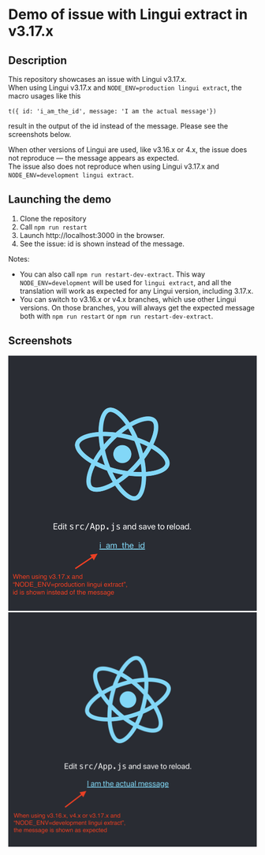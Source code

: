 # Demo of issue with Lingui extract in v3.17.x

## Description
This repository showcases an issue with Lingui v3.17.x.  
When using Lingui v3.17.x and `NODE_ENV=production lingui extract`, the macro usages like this 
```
t({ id: 'i_am_the_id', message: 'I am the actual message'})
```
result in the output of the id instead of the message. Please see the screenshots below.

When other versions of Lingui are used, like v3.16.x or 4.x, the issue does not reproduce — the message appears as expected.  
The issue also does not reproduce when using Lingui v3.17.x and `NODE_ENV=development lingui extract`.

## Launching the demo
1. Clone the repository
2. Call `npm run restart`
3. Launch http://localhost:3000 in the browser.
4. See the issue: id is shown instead of the message.

Notes:
- You can also call `npm run restart-dev-extract`. This way `NODE_ENV=development` will be used for `lingui extract`, and all the translation will work as expected for any Lingui version, including 3.17.x.
- You can switch to v3.16.x or v4.x branches, which use other Lingui versions. On those branches, you will always get the expected message both with `npm run restart` or `npm run restart-dev-extract`.

## Screenshots
![The issue](issue.png)
![The expected result](expected.png)
